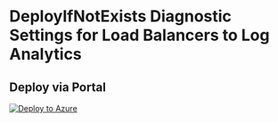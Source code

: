 # DeployIfNotExists Diagnostic Settings for Load Balancers to Log Analytics


## Deploy via Portal

[![Deploy to Azure](http://azuredeploy.net/deploybutton.png)](https://portal.azure.com/#blade/Microsoft_Azure_Policy/CreatePolicyDefinitionBlade/uri/https%3A%2F%2Fraw.githubusercontent.com%2Fsixtencyber%2FAzure-Policies%2Fmain%2FLog_Analytics%2F_Deploy_Based_On_Resource_Tag%2Fload-balancer-to-loganalytics-bytag%2Fdeploy-diagnostic-settings-load-balancer-to-loganalytics-bytag.json)

